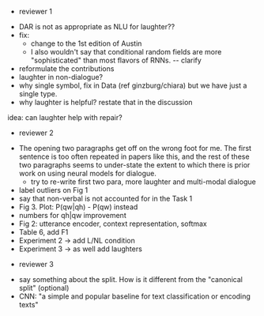 * reviewer 1
- DAR is not as appropriate as NLU for laughter?? 
- fix:
  - change to the 1st edition of Austin
  - I also wouldn't say that conditional random fields are more
    "sophisticated" than most flavors of RNNs. -- clarify
- reformulate the contributions
- laughter in non-dialogue?
- why single symbol, fix in Data (ref ginzburg/chiara) but we have just a single type.
- why laughter is helpful? restate that in the discussion

idea: can laughter help with repair? 
* reviewer 2
- The opening two paragraphs get off on the wrong foot for me. The first sentence is too often repeated in papers like this, and the rest of these two paragraphs seems to under-state the extent to which there is prior work on using neural models for dialogue.
  - try to re-write first two para, more laughter and multi-modal dialogue
- label outliers on Fig 1
- say that non-verbal is not accounted for in the Task 1
- Fig 3. Plot: P(qw|qh) - P(qw) instead
- numbers for qh|qw improvement
- Fig 2: utterance encoder, context representation, softmax
- Table 6, add F1
- Experiment 2 -> add L/NL condition
- Experiment 3 -> as well add laughters
* reviewer 3 
- say something about the split. How is it different from the
  "canonical split" (optional)
- CNN: "a simple and popular baseline for text classification or encoding texts"
